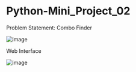 # Python-Mini_Project_02
Problem Statement: Combo Finder


![image](https://github.com/Valk-25/Python-Mini_Project_02/assets/137431768/50d5c209-bdcd-404f-bbe2-7a6eca421268)


Web Interface


![image](https://github.com/Valk-25/Python-Mini_Project_02/assets/137431768/9083b25d-c196-40af-81f9-ea5b0b9d7fe3)
